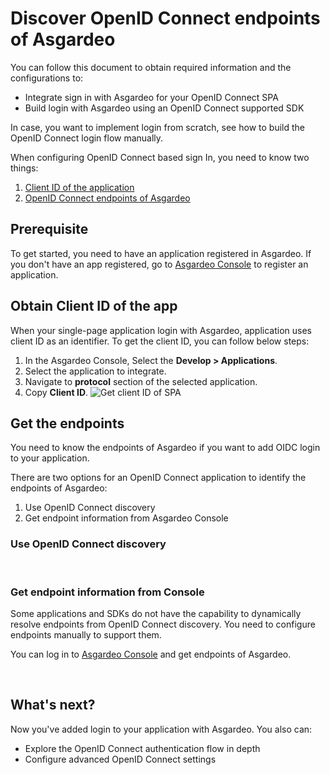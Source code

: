 # Discover OpenID Connect endpoints of Asgardeo

You can follow this document to obtain required information and the configurations to:
 - Integrate sign in with Asgardeo for your OpenID Connect SPA
 - Build login with Asgardeo using an OpenID Connect supported SDK

In case, you want to implement login from scratch, see how to <a :href="$withBase('/guides/authentication/oidc/implement-auth-code-with-pkce')">build the OpenID Connect login flow manually</a>.

When configuring OpenID Connect based sign In, you need to know two things:
1. [Client ID of the application](#obtain-client-id-of-the-app)
2. [OpenID Connect endpoints of Asgardeo](#discover-openid-connect-endpoints-of-asgardeo)

## Prerequisite
To get started, you need to have an application registered in Asgardeo. If you don't have an app registered, go to [Asgardeo Console](https://console.asgardeo.io/) to <a :href="$withBase('/guides/applications/register-single-page-app/')">register an application</a>.

## Obtain Client ID of the app
When your single-page application login with Asgardeo, application uses client ID as an identifier. To get the client ID, you can follow below steps:
1. In the Asgardeo Console, Select the **Develop > Applications**.
2. Select the application to integrate.
3. Navigate to **protocol** section of the selected application.
4. Copy **Client ID**. 
    <img :src="$withBase('/assets/img/guides/applications/get-client-id.png')" alt="Get client ID of SPA">

## Get the endpoints

You need to know the endpoints of Asgardeo if you want to add OIDC login to your application. 
 
There are two options for an OpenID Connect application to identify the endpoints of Asgardeo:
 1. Use OpenID Connect discovery
 2. Get endpoint information from Asgardeo Console
 
### Use OpenID Connect discovery
 
  <CommonGuide guide='guides/fragments/manage-app/discover-endpoints/discover-from-discovery-endpoint.md'/>
  
<br>

### Get endpoint information from Console
Some applications and SDKs do not have the capability to dynamically resolve endpoints from  OpenID Connect discovery. You need to configure endpoints manually to support them.

You can log  in to [Asgardeo Console](https://console.asgardeo.io/) and get endpoints of Asgardeo. 

  <CommonGuide guide='guides/fragments/manage-app/discover-endpoints/discover-oidc-endpoints-from-console.md'/>

<br>

## What's next?
Now you've added login to your application with Asgardeo. You also can:
- <a :href="$withBase('/guides/authentication/oidc/implement-auth-code-with-pkce')">Explore the OpenID Connect authentication flow in depth</a>
- <a :href="$withBase('/references/app-settings/oidc-settings-for-app')">Configure advanced OpenID Connect settings</a>
